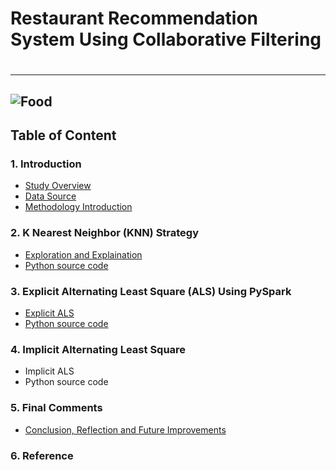 # Restaurant Recommendation System Using Collaborative Filtering<h1>
------------------------------
![Food](https://github.com/zhanren/Food-app/blob/master/Restaurant%20recommandation/food.jpg)
------------------------------
## Table of Content

### 1. Introduction

  * [Study Overview](Overview.md)
  * [Data Source](DataSource.md)
  * [Methodology Introduction]()
     
### 2. K Nearest Neighbor (KNN) Strategy
  
  * [Exploration and Explaination](https://github.com/zhanren/Data-Science-Practice/blob/master/Restaurant%20recommandation/KNN%20model.ipynb)
  * [Python source code](KNN.py)

### 3. Explicit Alternating Least Square (ALS) Using PySpark

  * [Explicit ALS](ALS_pyspark.ipynb)
  * [Python source code](ALS_pyspark.py)

### 4. Implicit Alternating Least Square
  * Implicit ALS
  * Python source code

### 5. Final Comments
  * [Conclusion, Reflection and Future Improvements](Conclusion.md)
  
### 6. Reference
